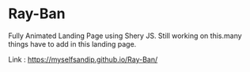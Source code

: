 # Ray-Ban
Fully Animated Landing Page using Shery JS.
Still working on this.many things have to add in this landing page.

Link :  https://myselfsandip.github.io/Ray-Ban/
